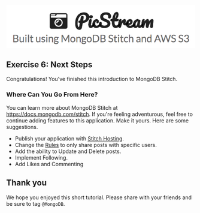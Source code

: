 ![PicStream | Built using MongoDB Stitch and AWS S3](../picstream_logo.png)

## Exercise 6: Next Steps

Congratulations! You've finished this introduction to MongoDB Stitch.

### Where Can You Go From Here?

You can learn more about MongoDB Stitch at https://docs.mongodb.com/stitch. If you're feeling adventurous, feel free to continue adding features to this application. Make it yours. Here are some suggestions.

- Publish your application with [Stitch Hosting](https://docs.mongodb.com/stitch/hosting/).
- Change the [Rules](https://docs.mongodb.com/stitch/mongodb/define-roles-and-permissions/) to only share posts with specific users.
- Add the ability to Update and Delete posts.
- Implement Following.
- Add Likes and Commenting

## Thank you

We hope you enjoyed this short tutorial. Please share with your friends and be sure to tag `@MongoDB`.
